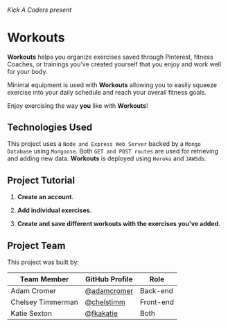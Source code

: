 ###### Kick A Coders present ######
# Workouts #

**Workouts** helps you organize exercises saved through Pinterest, fitness Coaches, or trainings you’ve created yourself that you enjoy and work well for your body. 

Minimal equipment is used with **Workouts** allowing you to easily squeeze exercise into your daily schedule and reach your overall fitness goals. 

Enjoy exercising the way **you** like with **Workouts**!

## Technologies Used ##

This project uses a `Node and Express Web Server` backed by a `Mongo Database` using `Mongoose`. Both `GET and POST routes` are used for retrieving and adding new data. **Workouts** is deployed using `Heroku` and `JAWSdb`.

## Project Tutorial ## 

1. **Create an account**.

2. **Add individual exercises**.

3. **Create and save different workouts with the exercises you've added**.

## Project Team ##

This project was built by:

| Team Member       | GitHub Profile | Role          |
| ----------------- | -------------- | ------------- |
| Adam Cromer       | @[adamcromer](https://github.com/adamcromer)     | Back-end   |
| Chelsey Timmerman | @[chelstimm](https://github.com/chelstimm)       | Front-end  |
| Katie Sexton      | @[fkakatie](https://github.com/fkakatie)         | Both |
